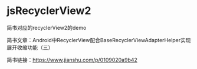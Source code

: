 # jsRecyclerView2
简书对应的recyclerView2的demo

简书文章：Android中RecyclerView配合BaseRecyclerViewAdapterHelper实现展开收缩功能（三）

简书链接：https://www.jianshu.com/p/0109020a9b42
